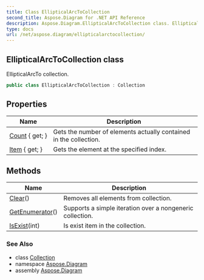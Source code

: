 ```yaml
---
title: Class EllipticalArcToCollection
second_title: Aspose.Diagram for .NET API Reference
description: Aspose.Diagram.EllipticalArcToCollection class. EllipticalArcTo collection
type: docs
url: /net/aspose.diagram/ellipticalarctocollection/
---
```

## EllipticalArcToCollection class

EllipticalArcTo collection.

```csharp
public class EllipticalArcToCollection : Collection
```

## Properties

| Name | Description |
| --- | --- |
| [Count](../../aspose.diagram/collection/count/) { get; } | Gets the number of elements actually contained in the collection. |
| [Item](../../aspose.diagram/ellipticalarctocollection/item/) { get; } | Gets the element at the specified index. |

## Methods

| Name | Description |
| --- | --- |
| [Clear](../../aspose.diagram/collection/clear/)() | Removes all elements from collection. |
| [GetEnumerator](../../aspose.diagram/collection/getenumerator/)() | Supports a simple iteration over a nongeneric collection. |
| [IsExist](../../aspose.diagram/collection/isexist/)(int) | Is exist item in the collection. |

### See Also

* class [Collection](../collection/)
* namespace [Aspose.Diagram](../../aspose.diagram/)
* assembly [Aspose.Diagram](../../)


